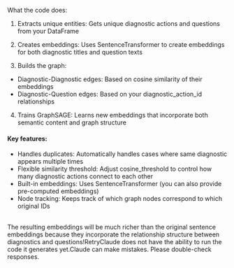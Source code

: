  What the code does:

1. Extracts unique entities: Gets unique diagnostic actions and questions from your DataFrame

2. Creates embeddings: Uses SentenceTransformer to create embeddings for both diagnostic titles and question texts

3. Builds the graph:

 - Diagnostic-Diagnostic edges: Based on cosine similarity of their embeddings
 - Diagnostic-Question edges: Based on your diagnostic_action_id relationships


4. Trains GraphSAGE: Learns new embeddings that incorporate both semantic content and graph structure

#### Key features:

- Handles duplicates: Automatically handles cases where same diagnostic appears multiple times
- Flexible similarity threshold: Adjust cosine_threshold to control how many diagnostic actions connect to each other
- Built-in embeddings: Uses SentenceTransformer (you can also provide pre-computed embeddings)
- Node tracking: Keeps track of which graph nodes correspond to which original IDs
<br>
The resulting embeddings will be much richer than the original sentence embeddings because they incorporate the relationship structure between diagnostics and questions!RetryClaude does not have the ability to run the code it generates yet.Claude can make mistakes. Please double-check responses.

